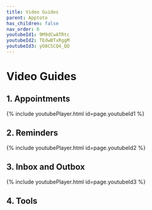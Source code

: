 ```yaml
---
title: Video Guides
parent: Apptoto
has_children: false
nav_order: 6
youtubeId1: 9M9dCwATRtc
youtubeId2: TEdwBTxRggM
youtubeId3: yO8CSCQ4_QQ
---
```


# Video Guides

## 1. Appointments

{% include youtubePlayer.html id=page.youtubeId1 %}

## 2. Reminders

{% include youtubePlayer.html id=page.youtubeId2 %}

## 3. Inbox and Outbox

{% include youtubePlayer.html id=page.youtubeId3 %}

## 4. Tools
